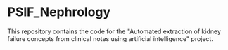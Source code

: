 # PSIF_Nephrology

This repository contains the code for the "Automated extraction of kidney failure concepts from clinical notes using artificial intelligence" project.
